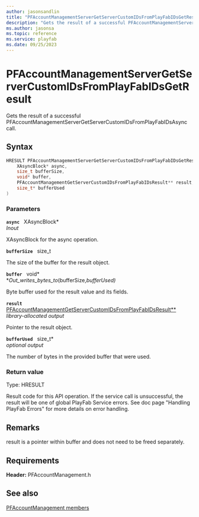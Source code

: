 ```yaml
---
author: jasonsandlin
title: "PFAccountManagementServerGetServerCustomIDsFromPlayFabIDsGetResult"
description: "Gets the result of a successful PFAccountManagementServerGetServerCustomIDsFromPlayFabIDsAsync call."
ms.author: jasonsa
ms.topic: reference
ms.service: playfab
ms.date: 09/25/2023
---
```


# PFAccountManagementServerGetServerCustomIDsFromPlayFabIDsGetResult  

Gets the result of a successful PFAccountManagementServerGetServerCustomIDsFromPlayFabIDsAsync call.  

## Syntax  
  
```cpp
HRESULT PFAccountManagementServerGetServerCustomIDsFromPlayFabIDsGetResult(  
    XAsyncBlock* async,  
    size_t bufferSize,  
    void* buffer,  
    PFAccountManagementGetServerCustomIDsFromPlayFabIDsResult** result,  
    size_t* bufferUsed  
)  
```  
  
### Parameters  
  
**`async`** &nbsp; XAsyncBlock*  
*_Inout_*  
  
XAsyncBlock for the async operation.  
  
**`bufferSize`** &nbsp; size_t  
  
The size of the buffer for the result object.  
  
**`buffer`** &nbsp; void*  
*_Out_writes_bytes_to_(bufferSize,*bufferUsed)*  
  
Byte buffer used for the result value and its fields.  
  
**`result`** &nbsp; [PFAccountManagementGetServerCustomIDsFromPlayFabIDsResult**](../../pfaccountmanagementtypes/structs/pfaccountmanagementgetservercustomidsfromplayfabidsresult.md)  
*library-allocated output*  
  
Pointer to the result object.  
  
**`bufferUsed`** &nbsp; size_t*  
*optional output*  
  
The number of bytes in the provided buffer that were used.  
  
  
### Return value
Type: HRESULT
  
Result code for this API operation. If the service call is unsuccessful, the result will be one of global PlayFab Service errors. See doc page "Handling PlayFab Errors" for more details on error handling.
  
## Remarks  
  
result is a pointer within buffer and does not need to be freed separately.
  
## Requirements  
  
**Header:** PFAccountManagement.h
  
## See also  
[PFAccountManagement members](../pfaccountmanagement_members.md)  

  
  
